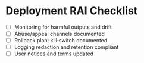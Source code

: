 # Deployment RAI Checklist

- [ ] Monitoring for harmful outputs and drift
- [ ] Abuse/appeal channels documented
- [ ] Rollback plan; kill‑switch documented
- [ ] Logging redaction and retention compliant
- [ ] User notices and terms updated
